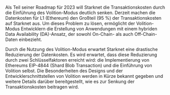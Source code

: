 Als Teil seiner Roadmap für 2023 will Starknet die Transaktionskosten durch die Einführung des Volition-Modus deutlich senken. Derzeit machen die Datenkosten für L1 (Ethereum) den Großteil (95 %) der Transaktionskosten auf Starknet aus. Um dieses Problem zu lösen, ermöglicht der Volition-Modus Entwicklern die Erstellung von Anwendungen mit einem hybriden Data Availability (DA)-Ansatz, der sowohl On-Chain- als auch Off-Chain-Daten einbezieht.

Durch die Nutzung des Volition-Modus erwartet Starknet eine drastische Reduzierung der Datenkosten. Es wird erwartet, dass diese Reduzierung durch zwei Schlüsselfaktoren erreicht wird: die Implementierung von Ethereums EIP-4844 (Shard Blob Transaction) und die Einführung von Volition selbst. Die Besonderheiten des Designs und der Entwicklerschnittstellen von Volition werden in Kürze bekannt gegeben und weitere Details darüber bereitgestellt, wie es zur Senkung der Transaktionskosten beitragen wird.